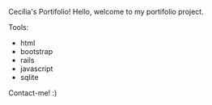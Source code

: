Cecília's Portifolio!
Hello, welcome to my portifolio project. 

Tools: 
- html
- bootstrap
- rails
- javascript
- sqlite

Contact-me! :)
